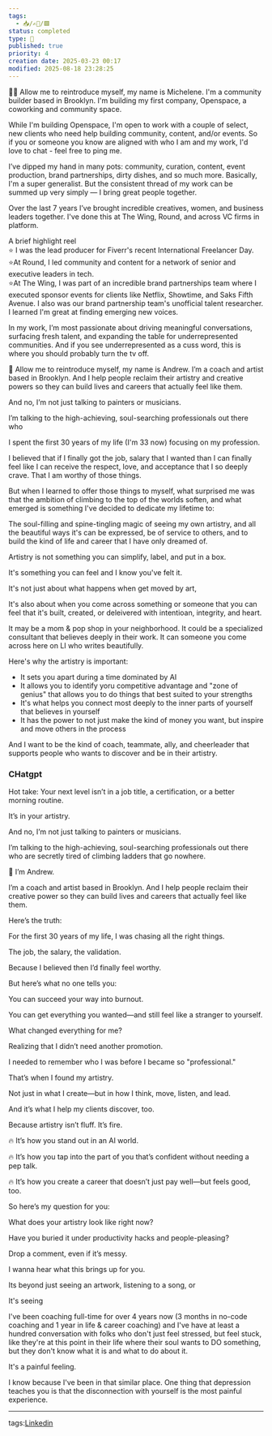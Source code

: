 ```yaml
---
tags:
  - 📥️/✍🏻/🟩
status: completed
type: 💼
published: true
priority: 4
creation date: 2025-03-23 00:17
modified: 2025-08-18 23:28:25
---
```

👋🏾 Allow me to reintroduce myself, my name is Michelene. I'm a community builder based in Brooklyn. I'm building my first company, Openspace, a coworking and community space.  
  
While I'm building Openspace, I'm open to work with a couple of select, new clients who need help building community, content, and/or events. So if you or someone you know are aligned with who I am and my work, I'd love to chat - feel free to ping me.  
  
I’ve dipped my hand in many pots: community, curation, content, event production, brand partnerships, dirty dishes, and so much more. Basically, I'm a super generalist. But the consistent thread of my work can be summed up very simply — I bring great people together.  
  
Over the last 7 years I’ve brought incredible creatives, women, and business leaders together. I've done this at The Wing, Round, and across VC firms in platform.  
  
A brief highlight reel  
⭐ I was the lead producer for Fiverr's recent International Freelancer Day.  
⭐At Round, I led community and content for a network of senior and executive leaders in tech.  
⭐At The Wing, I was part of an incredible brand partnerships team where I executed sponsor events for clients like Netflix, Showtime, and Saks Fifth Avenue. I also was our brand partnership team's unofficial talent researcher. I learned I'm great at finding emerging new voices.  
  
In my work, I’m most passionate about driving meaningful conversations, surfacing fresh talent, and expanding the table for underrepresented communities. And if you see underrepresented as a cuss word, this is where you should probably turn the tv off.



👋 Allow me to reintroduce myself, my name is Andrew. I’m a coach and artist based in Brooklyn. And I help people reclaim their artistry and creative powers so they can build lives and careers that actually feel like them.

And no, I’m not just talking to painters or musicians.

I’m talking to the high-achieving, soul-searching professionals out there who 






I spent the first 30 years of my life (I'm 33 now) focusing on my profession. 

I believed that if I finally got the job, salary that I wanted than I can finally feel like I can receive the respect, love, and acceptance that I so deeply crave. That I am worthy of those things. 

But when I learned to offer those things to myself, what surprised me was that the ambition of climbing to the top of the worlds soften, and what emerged is something I've decided to dedicate my lifetime to: 

The soul-filling and spine-tingling magic of seeing my own artistry, and all the beautiful ways it's can be expressed, be of service to others, and to build the kind of life and career that I have only dreamed of.

Artistry is not something you can simplify, label, and put in a box. 

It's something you can feel and I know you've felt it. 

It's not just about what happens when get moved by art, 

It's also about when you come across something or someone that you can feel that it's built, created, or deleivered with intentioan, integrity, and heart. 

It may be a mom & pop shop in your neighborhood.
It could be a specialized consultant that believes deeply in their work. 
It can someone you come across here on LI who writes beautifully.

Here's why the artistry is important:

- It sets you apart during a time dominated by AI
- It allows you to identify yoru competitive advantage and "zone of genius" that allows you to do things that best suited to your strengths
- It's what helps you connect most deeply to the inner parts of yourself that believes in yourself
- It has the power to not just make the kind of money you want, but inspire and move others in the process

And I want to be the kind of coach, teammate, ally, and cheerleader that supports people who wants to discover and be in their artistry. 


### CHatgpt

Hot take: Your next level isn’t in a job title, a certification, or a better morning routine.

It’s in your artistry.

And no, I’m not just talking to painters or musicians.

I’m talking to the high-achieving, soul-searching professionals out there who are secretly tired of climbing ladders that go nowhere.

👋 I’m Andrew.

I’m a coach and artist based in Brooklyn. And I help people reclaim their creative power so they can build lives and careers that actually feel like them.

Here’s the truth:

For the first 30 years of my life, I was chasing all the right things.

The job, the salary, the validation.

Because I believed then I’d finally feel worthy.

But here’s what no one tells you:

You can succeed your way into burnout.

You can get everything you wanted—and still feel like a stranger to yourself.

What changed everything for me?

Realizing that I didn’t need another promotion.

I needed to remember who I was before I became so "professional."

That’s when I found my artistry.

Not just in what I create—but in how I think, move, listen, and lead.

And it’s what I help my clients discover, too.

Because artistry isn’t fluff. It’s fire.

🔥 It’s how you stand out in an AI world.

🔥 It’s how you tap into the part of you that’s confident without needing a pep talk.

🔥 It’s how you create a career that doesn’t just pay well—but feels good, too.

So here’s my question for you:

What does your artistry look like right now?

Have you buried it under productivity hacks and people-pleasing?

Drop a comment, even if it’s messy.

I wanna hear what this brings up for you.


Its beyond just seeing an artwork, listening to a song, or 

It's seeing 





I've been coaching full-time for over 4 years now (3 months in no-code coaching and 1 year in life & career coaching) and I've have at least a hundred conversation with folks who don't just feel stressed, but feel stuck, like they're at this point in their life where their soul wants to DO something, but they don't know what it is and what to do about it. 

It's a painful feeling.

I know because I've been in that similar place. 
One thing that depression teaches you is that the disconnection with yourself is the most painful experience. 








---
tags:[Linkedin](linkedin)